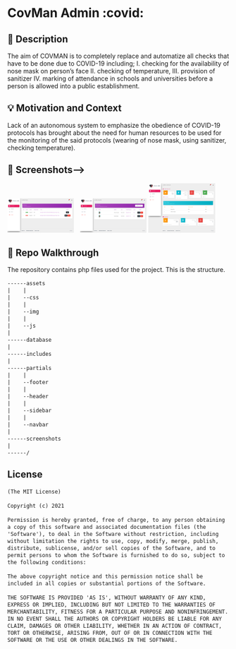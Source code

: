 # CovMan Admin :covid:

<!--- Replace <OWNER> with your Github Username and <REPOSITORY> with the name of your repository. -->
<!--- You can find both of these in the url bar when you open your repository in github. -->
<!-- ![Workflow result](https://github.com/botchway44/weather-app/workflows/Check/badge.svg) -->

## :scroll: Description

<!--- Describe your app in one or two sentences -->

The aim of COVMAN is to completely replace and automatize all checks that have to be done due to
COVID-19 including;
I. checking for the availability of nose mask on person’s face
II. checking of temperature,
III. provision of sanitizer
IV. marking of attendance in schools and universities
before a person is allowed into a public establishment.

## :bulb: Motivation and Context

Lack of an autonomous system to emphasize the obedience of COVID-19 protocols has brought about
the need for human resources to be used for the monitoring of the said protocols (wearing of nose
mask, using sanitizer, checking temperature).

## :camera_flash: Screenshots-->

<!-- You can add more screenshots here if you like -->
<img src="screenshots/1.png" width="30%">&emsp;<img src="screenshots/2.png" width="30%">
<img src="screenshots/3.png" width="30%">

## :file_folder: Repo Walkthrough

The repository contains php files used for the project. This is the structure. 

```
------assets
|    |
|    --css
|    |
|    --img
|    |
|    --js
|
------database
|
------includes
|
------partials
|    |
|    --footer
|    |
|    --header
|    |
|    --sidebar
|    |
|    --navbar
|
------screenshots
|
------/

```

## License

```
(The MIT License)

Copyright (c) 2021

Permission is hereby granted, free of charge, to any person obtaining
a copy of this software and associated documentation files (the
'Software'), to deal in the Software without restriction, including
without limitation the rights to use, copy, modify, merge, publish,
distribute, sublicense, and/or sell copies of the Software, and to
permit persons to whom the Software is furnished to do so, subject to
the following conditions:

The above copyright notice and this permission notice shall be
included in all copies or substantial portions of the Software.

THE SOFTWARE IS PROVIDED 'AS IS', WITHOUT WARRANTY OF ANY KIND,
EXPRESS OR IMPLIED, INCLUDING BUT NOT LIMITED TO THE WARRANTIES OF
MERCHANTABILITY, FITNESS FOR A PARTICULAR PURPOSE AND NONINFRINGEMENT.
IN NO EVENT SHALL THE AUTHORS OR COPYRIGHT HOLDERS BE LIABLE FOR ANY
CLAIM, DAMAGES OR OTHER LIABILITY, WHETHER IN AN ACTION OF CONTRACT,
TORT OR OTHERWISE, ARISING FROM, OUT OF OR IN CONNECTION WITH THE
SOFTWARE OR THE USE OR OTHER DEALINGS IN THE SOFTWARE.
```
    
